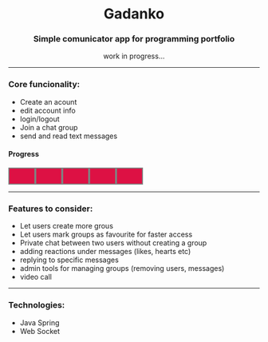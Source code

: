 <div class="headers">
    <h1>Gadanko</h1>
    <h3>Simple comunicator app for programming portfolio</h3>
    <p>work in progress...</p>
</div class="content">


---


<h3>Core funcionality:</h3>

- Create an acount
- edit account info
- login/logout
- Join a chat group
- send and read text messages 

<div class=progres-bar>
    <h4>Progress</h4>
    <div class="progres-brick"></div>
    <div class="progres-brick"></div>
    <div class="progres-brick"></div>
    <div class="progres-brick"></div>
    <div class="progres-brick"></div>
    <div class="clear-fix"></div>
</div>

---
<h3>Features to consider:</h3>

- Let users create more grous
- Let users mark groups as favourite for faster access
- Private chat between two users without creating a group
- adding reactions under messages (likes, hearts etc)
- replying to specific messages
- admin tools for managing groups (removing users, messages)
- video call

---

<h3>Technologies:</h3>

- Java Spring
- Web Socket









<style>
    .headers {
        text-align:center
    }
    .progres-bar{
       
    }
    .progres-brick{
        float:left;
        height: 30px;
        width: 50px;
        background-color: #DD1144;
        border: 2px solid gray
    }
    .clear-fix{
        clear:both;
    }
</style> 